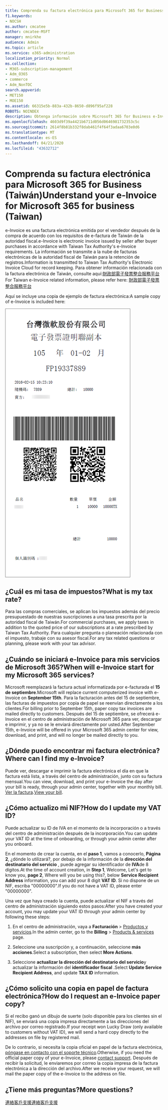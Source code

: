 ```yaml
---
title: Comprenda su factura electrónica para Microsoft 365 for Business (Taiwán)
f1.keywords:
- NOCSH
ms.author: cmcatee
author: cmcatee-MSFT
manager: mnirkhe
audience: Admin
ms.topic: article
ms.service: o365-administration
localization_priority: Normal
ms.collection:
- M365-subscription-management
- Adm_O365
- commerce
- Adm_NonTOC
search.appverid:
- MET150
- MOE150
ms.assetid: 66315e5b-883a-432b-8650-d896f95af228
ROBOTS: NOINDEX
description: Obtenga información sobre Microsoft 365 for Business e-Invoice para Taiwán.
ms.openlocfilehash: 4603d9f39a4421b6711d056d0646981732353c5c
ms.sourcegitcommit: 2614f8b81b332f8dab461f4f64f3adaa6703e0d6
ms.translationtype: MT
ms.contentlocale: es-ES
ms.lasthandoff: 04/21/2020
ms.locfileid: "43632712"
---
```

# <a name="understand-your-e-invoice-for-microsoft-365-for-business-taiwan"></a><span data-ttu-id="b8cfa-103">Comprenda su factura electrónica para Microsoft 365 for Business (Taiwán)</span><span class="sxs-lookup"><span data-stu-id="b8cfa-103">Understand your e-Invoice for Microsoft 365 for business (Taiwan)</span></span>

<span data-ttu-id="b8cfa-104">e-Invoice es una factura electrónica emitida por el vendedor después de la compra de acuerdo con los requisitos de e-factura de Taiwán de la autoridad fiscal.</span><span class="sxs-lookup"><span data-stu-id="b8cfa-104">e-Invoice is electronic invoice issued by seller after buyer purchases in accordance with Taiwan Tax Authority's e-Invoice requirements.</span></span> <span data-ttu-id="b8cfa-105">La información se transmite a la nube de facturas electrónicas de la autoridad fiscal de Taiwán para la retención de registros.</span><span class="sxs-lookup"><span data-stu-id="b8cfa-105">Information is transmitted to Taiwan Tax Authority's Electronic Invoice Cloud for record keeping.</span></span> <span data-ttu-id="b8cfa-106">Para obtener información relacionada con la factura electrónica de Taiwán, consulte aquí:<a href="https://www.einvoice.nat.gov.tw/" target="_blank">財政部電子發票整合服務平台</a></span><span class="sxs-lookup"><span data-stu-id="b8cfa-106">For Taiwan e-Invoice related information, please refer here: <a href="https://www.einvoice.nat.gov.tw/" target="_blank">財政部電子發票整合服務平台</a></span></span>
  
<span data-ttu-id="b8cfa-107">Aquí se incluye una copia de ejemplo de factura electrónica:</span><span class="sxs-lookup"><span data-stu-id="b8cfa-107">A sample copy of e-Invoice is included here:</span></span>
  
![La factura electrónica Taiwán.](../../media/01a275ad-54a9-4b76-ac03-4b288508b161.png)
  
## <a name="what-is-my-tax-rate"></a><span data-ttu-id="b8cfa-109">¿Cuál es mi tasa de impuestos?</span><span class="sxs-lookup"><span data-stu-id="b8cfa-109">What is my tax rate?</span></span>

<span data-ttu-id="b8cfa-110">Para las compras comerciales, se aplican los impuestos además del precio presupuestado de nuestras suscripciones a una tasa prescrita por la autoridad fiscal de Taiwán.</span><span class="sxs-lookup"><span data-stu-id="b8cfa-110">For commercial purchases, we apply taxes in addition to the quoted price of our subscriptions at a rate prescribed by Taiwan Tax Authority.</span></span> <span data-ttu-id="b8cfa-111">Para cualquier pregunta o planeación relacionada con el impuesto, trabaje con su asesor fiscal.</span><span class="sxs-lookup"><span data-stu-id="b8cfa-111">For any tax related questions or planning, please work with your tax advisor.</span></span>
  
## <a name="when-will-e-invoice-start-for-my-microsoft-365-services"></a><span data-ttu-id="b8cfa-112">¿Cuándo se iniciará e-Invoice para mis servicios de Microsoft 365?</span><span class="sxs-lookup"><span data-stu-id="b8cfa-112">When will e-Invoice start for my Microsoft 365 services?</span></span>

<span data-ttu-id="b8cfa-113">Microsoft reemplazará la factura actual informatizada por e-facturada el **15 de septiembre**.</span><span class="sxs-lookup"><span data-stu-id="b8cfa-113">Microsoft will replace current computerized invoice with e-Invoice on **September 15th**.</span></span> <span data-ttu-id="b8cfa-114">Para la facturación antes del 15 de septiembre, las facturas de impuestos por copia de papel se reenvían directamente a los clientes.</span><span class="sxs-lookup"><span data-stu-id="b8cfa-114">For billing prior to September 15th, paper copy tax invoices are mailed directly to customers.</span></span> <span data-ttu-id="b8cfa-115">Después del 15 de septiembre, se ofrecerá e-Invoice en el centro de administración de Microsoft 365 para ver, descargar e imprimir, y ya no se le enviará directamente por usted.</span><span class="sxs-lookup"><span data-stu-id="b8cfa-115">After September 15th, e-Invoice will be offered in your Microsoft 365 admin center for view, download, and print, and will no longer be mailed directly to you.</span></span> 
  
## <a name="where-can-i-find-my-e-invoice"></a><span data-ttu-id="b8cfa-116">¿Dónde puedo encontrar mi factura electrónica?</span><span class="sxs-lookup"><span data-stu-id="b8cfa-116">Where can I find my e-Invoice?</span></span>

<span data-ttu-id="b8cfa-117">Puede ver, descargar e imprimir la factura electrónica el día en que la factura está lista, a través del centro de administración, junto con su factura mensual.</span><span class="sxs-lookup"><span data-stu-id="b8cfa-117">You can view, download, and print your e-Invoice the day after your bill is ready, through your admin center, together with your monthly bill.</span></span> <span data-ttu-id="b8cfa-118">[Ver la factura](view-your-bill-or-invoice.md).</span><span class="sxs-lookup"><span data-stu-id="b8cfa-118">[View your bill](view-your-bill-or-invoice.md).</span></span>
  
## <a name="how-do-i-update-my-vat-id"></a><span data-ttu-id="b8cfa-119">¿Cómo actualizo mi NIF?</span><span class="sxs-lookup"><span data-stu-id="b8cfa-119">How do I update my VAT ID?</span></span>

<span data-ttu-id="b8cfa-120">Puede actualizar su ID de IVA en el momento de la incorporación o a través del centro de administración después de la incorporación.</span><span class="sxs-lookup"><span data-stu-id="b8cfa-120">You can update your VAT ID at the time of onboarding, or through your admin center after you onboard.</span></span>
  
<span data-ttu-id="b8cfa-121">En el momento de crear la cuenta, en el **paso 1**, vamos a conocerlo, **Página 2**, ¿dónde lo utilizará?, por debajo de la información de la **dirección del destinatario del servicio** , puede agregar su identificador de **IVA**de 8 dígitos.</span><span class="sxs-lookup"><span data-stu-id="b8cfa-121">At the time of account creation, in **Step 1**, Welcome, Let's get to know you, **page 2**, Where will you be using this?, below **Service Recipient Address** information, you can add your 8 digit **VAT ID**.</span></span> <span data-ttu-id="b8cfa-122">Si no dispone de un NIF, escriba "00000000".</span><span class="sxs-lookup"><span data-stu-id="b8cfa-122">If you do not have a VAT ID, please enter "00000000".</span></span>
  
<span data-ttu-id="b8cfa-123">Una vez que haya creado la cuenta, puede actualizar el NIF a través del centro de administración siguiendo estos pasos:</span><span class="sxs-lookup"><span data-stu-id="b8cfa-123">After you have created your account, you may update your VAT ID through your admin center by following these steps:</span></span>
  
1. <span data-ttu-id="b8cfa-124">En el centro de administración, vaya a **Facturación** \> <a href="https://go.microsoft.com/fwlink/p/?linkid=842054" target="_blank">Productos y servicios</a>.</span><span class="sxs-lookup"><span data-stu-id="b8cfa-124">In the admin center, go to the **Billing** \> <a href="https://go.microsoft.com/fwlink/p/?linkid=842054" target="_blank">Products & services</a> page.</span></span>
    
2. <span data-ttu-id="b8cfa-125">Seleccione una suscripción y, a continuación, seleccione **más acciones**.</span><span class="sxs-lookup"><span data-stu-id="b8cfa-125">Select a subscription, then select **More Actions**.</span></span>
    
3. <span data-ttu-id="b8cfa-126">Seleccione **actualizar la dirección del destinatario del servicio**y actualizar la información del **identificador fiscal** .</span><span class="sxs-lookup"><span data-stu-id="b8cfa-126">Select **Update Service Recipient Address**, and update **TAX ID** information.</span></span> 
    
## <a name="how-do-i-request-an-e-invoice-paper-copy"></a><span data-ttu-id="b8cfa-127">¿Cómo solicito una copia en papel de factura electrónica?</span><span class="sxs-lookup"><span data-stu-id="b8cfa-127">How do I request an e-Invoice paper copy?</span></span>

<span data-ttu-id="b8cfa-128">Si el recibo ganó un dibujo de suerte (solo disponible para los clientes sin el NIF), se enviará una copia impresa directamente a las direcciones del archivo por correo registrado.</span><span class="sxs-lookup"><span data-stu-id="b8cfa-128">If your receipt won Lucky Draw (only available to customers without VAT ID), we will send a hard copy directly to the addresses on file by registered mail.</span></span>
  
<span data-ttu-id="b8cfa-129">De lo contrario, si necesita la copia oficial en papel de la factura electrónica, [póngase en contacto con el soporte técnico](../../admin/contact-support-for-business-products.md).</span><span class="sxs-lookup"><span data-stu-id="b8cfa-129">Otherwise, if you need the official paper copy of your e-Invoice, please [contact support](../../admin/contact-support-for-business-products.md).</span></span> <span data-ttu-id="b8cfa-130">Después de recibir la solicitud, le enviaremos por correo la copia impresa de la factura electrónica a la dirección del archivo.</span><span class="sxs-lookup"><span data-stu-id="b8cfa-130">After we receive your request, we will mail the paper copy of the e-Invoice to the address on file.</span></span>
  
## <a name="more-questions"></a><span data-ttu-id="b8cfa-131">¿Tiene más preguntas?</span><span class="sxs-lookup"><span data-stu-id="b8cfa-131">More questions?</span></span>

[<span data-ttu-id="b8cfa-132">連絡客戶支援</span><span class="sxs-lookup"><span data-stu-id="b8cfa-132">連絡客戶支援</span></span>](../../admin/contact-support-for-business-products.md)